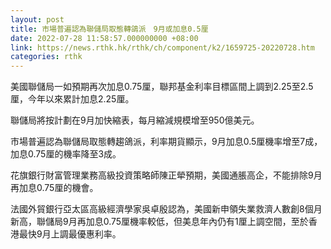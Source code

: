 ```yaml
---
layout: post
title: 市場普遍認為聯儲局取態轉鴿派　9月或加息0.5厘
date: 2022-07-28 11:58:57.000000000 +08:00
link: https://news.rthk.hk/rthk/ch/component/k2/1659725-20220728.htm
categories: rthk
---
```


美國聯儲局一如預期再次加息0.75厘，聯邦基金利率目標區間上調到2.25至2.5厘，今年以來累計加息2.25厘。

聯儲局將按計劃在9月加快縮表，每月縮減規模增至950億美元。

市場普遍認為聯儲局取態轉趨鴿派，利率期貨顯示，9月加息0.5厘機率增至7成，加息0.75厘的機率降至3成。

花旗銀行財富管理業務高級投資策略師陳正犖預期，美國通脹高企，不能排除9月再加息0.75厘的機會。

法國外貿銀行亞太區高級經濟學家吳卓殷認為，美國新申領失業救濟人數創8個月新高，聯儲局9月再加息0.75厘機率較低，但美息年內仍有1厘上調空間，至於香港最快9月上調最優惠利率。
